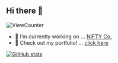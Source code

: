 ## Hi there 👋
![ViewCounter](https://komarev.com/ghpvc/?username=i7s7-ymp)

- 🔭 I’m currently working on ... [NIFTY Co.](https://engineering.nifty.co.jp/category/blog)
- 💁 Check out my portfolio! ... [click here](https://i7s7-ymp.github.io/)

[![GitHub stats](https://github-readme-stats.vercel.app/api?username=i7s7-ymp&show_icons=true&theme=github_dark_dimmed)](https://github.com/anuraghazra/github-readme-stats)
